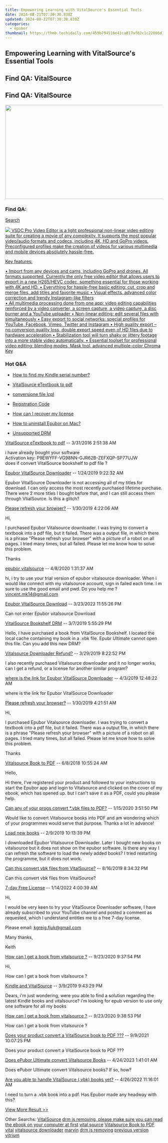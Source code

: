 ```yaml
---
title: Empowering Learning with VitalSource's Essential Tools
date: 2024-08-21T07:30:30.830Z
updated: 2024-08-22T07:30:30.830Z
categories:
  - epubor
thumbnail: https://thmb.techidaily.com/459b794516e41ca817af82c1c22066d193c455f4891dd7a8e040210befb5bf6c.jpg
---
```


## Empowering Learning with VitalSource's Essential Tools

## Find QA: VitalSource



## Find QA: VitalSource

<!-- affiliate ads begin -->
<a href="https://aofit.pxf.io/c/5597632/1399701/16396" target="_top" id="1399701"><img src="//a.impactradius-go.com/display-ad/16396-1399701" border="0" alt="" width="960" height="300"/></a><img height="0" width="0" src="https://imp.pxf.io/i/5597632/1399701/16396" style="position:absolute;visibility:hidden;" border="0" />
<!-- affiliate ads end -->
### Find QA:

[Search](http://www.epubor.com/Search.aspx?SystemID=46 "Find QA") 

<!-- affiliate ads begin -->
<a href="https://secure.2checkout.com/order/checkout.php?PRODS=4693127&QTY=1&AFFILIATE=108875&CART=1"><img src="https://www.videosoftdev.com/images/video_editor/screenshots/1.jpg" border="0">
VSDC Pro Video Editor is a light professional non-linear video editing suite for creating a movie of any complexity. It supports the most popular video/audio formats and codecs, including 4K, HD and GoPro videos. Preconfigured profiles make the creation of videos for various multimedia and mobile devices absolutely hassle-free.

Key features:

•	Import from any devices and cams, including GoPro and drones. All formats supported. Сurrently the only free video editor that allows users to export in a new H265/HEVC codec, something essential for those working with 4K and HD.
•	Everything for hassle-free basic editing: cut, crop and merge files, add titles and favorite music
•	Visual effects, advanced color correction and trendy Instagram-like filters   
•	All multimedia processing done from one app: video editing capabilities reinforced by  a video converter, a screen capture, a video capture, a disc burner and a YouTube uploader
•	Non-linear editing: edit several files with simultaneously 
•	Easy export to social networks: special profiles for YouTube, Facebook, Vimeo, Twitter and Instagram
•	High quality export – no conversion quality loss, double export speed even of HD files due to hardware acceleration
•	Stabilization tool will turn shaky or jittery footage into a more stable video automatically. 
•	Essential toolset for professional video editing: blending modes, Mask tool, advanced multiple-color Chroma Key  
</a>
<!-- affiliate ads end -->
### Hot Q&A

* [How to find my Kindle serial number?](https://tools.techidaily.com/epubor/products/)
* [VitalSource eTextbook to pdf](https://tools.techidaily.com/epubor/products/)
* [conversione file lcpl](https://tools.techidaily.com/epubor/products/)
* [Registration Code](https://tools.techidaily.com/epubor/products/)

* [How can I recover my license](https://tools.techidaily.com/epubor/products/)
* [How to uninstall Epubor on Mac?](https://tools.techidaily.com/epubor/products/)
* [Unsupported DRM](https://tools.techidaily.com/epubor/products/)

[VitalSource eTextbook to pdf](https://tools.techidaily.com/epubor/products/) \-- 3/31/2016 2:51:38 AM 

i have already bought your software   
 Activation key: P9EWYFF-VG98NN-GJR62B-ZEFXQP-SP77UJW  
 does if convert VitalSource bookshelf to pdf file ?

[Epubor VitalSource Downloader](https://tools.techidaily.com/epubor/products/) \-- 1/24/2019 9:22:32 AM 

Epubor VitalSource Downloader is not accessing all of my titles for download. I can only access the most recently purchased lifetime purchase. There were 2 more titles I bought before that, and I can still access them through VtialSource. Is this a glitch?

[Please refresh your browser?](https://tools.techidaily.com/epubor/products/) \-- 1/30/2019 4:22:06 AM 

Hi,

 I purchased Epubor Vitalsource downloader. I was trying to convert a textbook into a pdf file, but it failed. There was a output file, in which there is a phrase "Please refresh your browser" with a picture of a robot on all pages. I tried many times, but all failed. Please let me know how to solve this problem.

 Thanks

[epubor vitalsource](https://tools.techidaily.com/epubor/products/) \-- 4/8/2020 1:31:37 AM 

hi, i try to use your trial version of epubor vitalsource downloader. When i would like connect with my vitalsource account, sign in failed each time. I m sure to use the good email and pwd. Do you help me ? vincent.mk14@gmail.com

[Epubor VitalSource Download](https://tools.techidaily.com/epubor/products/) \-- 3/23/2022 11:55:26 PM 

Can not enter Epubor vitalsource Download

[VitalSource Bookshelf DRM](https://tools.techidaily.com/epubor/products/) \-- 3/7/2019 5:55:29 PM 

Hello, I have purchased a book from VitalSource Bookshelf. I located the local cache containing my book in a .vbk file. Epubr Ultimate cannot open this file. Can you add this new DRM?

[Vitalsource Downloader Refund?](https://tools.techidaily.com/epubor/products/) \-- 3/29/2019 8:22:52 PM 

I also recently purchased Vitalsource downloader and it no longer works, can I get a refund, or a license for another similar program?

[where is the link for Epubor VitalSource Downloader](https://tools.techidaily.com/epubor/products/) \-- 4/3/2019 12:48:22 AM 

where is the link for Epubor VitalSource Downloader

[Please refresh your browser?](https://tools.techidaily.com/epubor/products/) \-- 1/30/2019 4:21:51 AM 

Hi,

 I purchased Epubor Vitalsource downloader. I was trying to convert a textbook into a pdf file, but it failed. There was a output file, in which there is a phrase "Please refresh your browser" with a picture of a robot on all pages. I tried many times, but all failed. Please let me know how to solve this problem.

 Thanks

[Vitalsource Book to PDF](https://tools.techidaily.com/epubor/products/) \-- 6/8/2018 10:55:24 AM 

Hello,

 Hi there, I've registered your product and followed to your instructions to start the Epubor app and login to Vitalsource and clicked on the cover of my ebook, which has opened up. but I can't save it as a PDF, could you please help.

[Can any of your progs convert \*.vbk files to PDF?](https://tools.techidaily.com/epubor/products/) \-- 1/15/2020 3:51:50 PM 

Would like to convert Vitalsource books into PDF and am wondering which of your programmes would serve that purpose. Thanks a lot in advance!

[Load new books](https://tools.techidaily.com/epubor/products/) \-- 2/9/2019 10:13:39 PM 

I downloaded Epubor Vitalsource Downloader. Later I bought new books on vitalsource but it does not show on the epubor software. Is there any way I can refresh the software to load the newly added books? I tried restarting the programme, but it does not work.

[Can this convert vbk files from VitalSource?](https://tools.techidaily.com/epubor/products/) \-- 8/16/2019 8:34:32 PM 

Can this convert vbk files from VitalSource?

[7-day Free License](https://tools.techidaily.com/epubor/products/) \-- 1/14/2022 4:00:39 AM 

Hi,

 I would be very keen to try your VitalSource Downloader software, I have already subscribed to your YouTube channel and posted a comment as requested, which I understand entitles me to a free 7-day license.

 Please email: kgreig.fjuk@gmail.com

 Many thanks,

 Keith  

[How can I get a book from vitalsource ?](https://tools.techidaily.com/epubor/products/) \-- 9/23/2020 9:37:54 PM 

Hi,

 How can I get a book from vitalsource ? 

[Kindle and VitalSource](https://tools.techidaily.com/epubor/products/) \-- 3/9/2019 9:43:29 PM 

Dears, i'm just wondering, were you able to find a solution regarding the latest Kindle books and vitalsource? i'm looking for epub version to use only one software for all my books 

[How can I get a book from vitalsource ?](https://tools.techidaily.com/epubor/products/) \-- 9/23/2020 9:38:53 PM 

How can I get a book from vitalsource ? 

[Does your product convert a VitalSource book to PDF ???](https://tools.techidaily.com/epubor/products/) \-- 9/9/2021 10:07:25 PM 

Does your product convert a VitalSource book to PDF ???

[Does ePubor Ultimate convert Vitalsource Books](https://tools.techidaily.com/epubor/ultimate/) \-- 4/24/2023 1:41:01 AM 

Does ePubor Ultimate convert Vitalsource books? If so, how?

[Are you able to handle VitalSource (.vbk) books yet?](http://www.epubor.com/are-you-able-to-handle-vitalsource-vbk-books-yet.html) \-- 4/26/2022 11:16:01 AM 

I need to turn a .vbk book into a pdf. Has Epubor made any headway with this?

[View More Result >>](http://www.epubor.com/Search.aspx?Key=VitalSource&Page=1&SystemID=46&sortkey=&stype=0&sort=0)

 Other Searchs: [VitalSource](https://tools.techidaily.com/epubor/products/) [drm is removing, please make sure you can read the ebook on your computer at first](https://tools.techidaily.com/epubor/products/) [vital source](https://tools.techidaily.com/epubor/products/) [Vitalsource Book to PDF](https://tools.techidaily.com/epubor/products/) [vital](https://tools.techidaily.com/epubor/products/) [vitalsource downloader](https://tools.techidaily.com/epubor/products/) [marvin](https://tools.techidaily.com/epubor/products/) [drm is removing](https://tools.techidaily.com/epubor/products/) [previous version](https://tools.techidaily.com/epubor/products/) [vitrium](https://tools.techidaily.com/epubor/products/)

<ins class="adsbygoogle"
     style="display:block"
     data-ad-format="autorelaxed"
     data-ad-client="ca-pub-7571918770474297"
     data-ad-slot="1223367746"></ins>



<ins class="adsbygoogle"
     style="display:block"
     data-ad-client="ca-pub-7571918770474297"
     data-ad-slot="8358498916"
     data-ad-format="auto"
     data-full-width-responsive="true"></ins>


